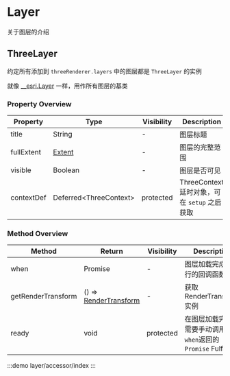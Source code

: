 # Layer

关于图层的介绍

## ThreeLayer

约定所有添加到 `threeRenderer.layers` 中的图层都是 `ThreeLayer` 的实例

就像 [__esri.Layer](https://developers.arcgis.com/javascript/latest/api-reference/esri-layers-Layer.html#properties-summary) 一样，用作所有图层的基类

### Property Overview
| Property | Type | Visibility | Description |
| --- | --- | --- | --- |
| title | String | - | 图层标题 |
| fullExtent | [Extent](https://developers.arcgis.com/javascript/latest/api-reference/esri-geometry-Extent.html) | - | 图层的完整范围 |
| visible | Boolean | - | 图层是否可见 |
| contextDef | Deferred\<ThreeContext\> | protected | ThreeContext 延时对象，可在 `setup` 之后获取 |


### Method Overview
| Method | Return | Visibility | Description |
| --- | --- | --- | --- |
| when | Promise | - | 图层加载完成后执行的回调函数 |
| getRenderTransform | () => [RenderTransform](../transform/+Page.md) | - | 获取RenderTransform 实例 |
| ready | void | protected | 在图层加载完成后需要手动调用, 使 `when`返回的 `Promise` Fulfilled  |


<!-- :::demo 
layer/point-layer/index
>>>tabs
[layer/point-layer/TestPointLayer]
>>>
::: -->



:::demo
layer/accessor/index
:::